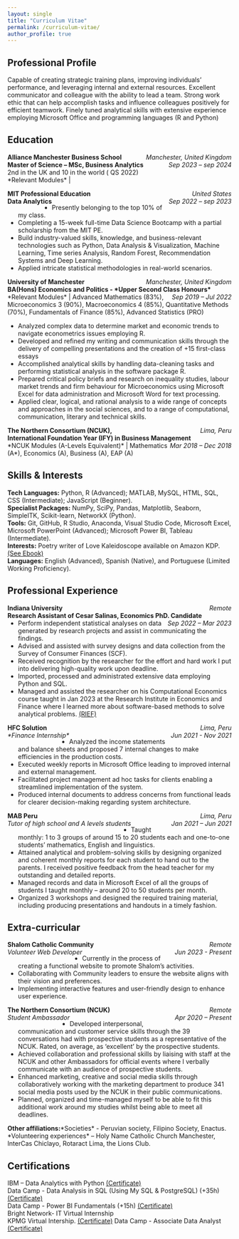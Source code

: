 ```yaml
---
layout: single
title: "Curriculum Vitae"
permalink: /curriculum-vitae/
author_profile: true
---
```


## Professional Profile
Capable of creating strategic training plans, improving individuals’ performance, and leveraging internal and external resources. Excellent communicator and colleague with the ability to lead a team. Strong work ethic that can help accomplish tasks and influence colleagues positively for efficient teamwork. Finely tuned analytical skills with extensive experience employing Microsoft Office and programming languages (R and Python)

## Education 
<p> 
  <span style="float:left;font-weight:bold;"> Alliance Manchester Business School </span> <span style="float:right;font-style:italic;"> Manchester, United Kingdom </span> <br>  
  <span style="float:left;font-weight:bold;"> Master of Science – MSc, Business Analytics </span> <span style="float:right;font-style:italic;"> Sep 2023 – sep 2024 </span>
  <br>
  2nd in the UK and 10 in the world ( QS 2022) <br>
  *Relevant Modules* |  
</p>


<p> 
  <span style="float:left;font-weight:bold;"> MIT Professional Education </span> <span style="float:right;font-style:italic;"> United States </span> <br>  
  <span style="float:left;font-weight:bold;"> Data Analytics </span> <span style="float:right;font-style:italic;"> Sep 2022 – sep 2023 </span> </p>
  
  * Presently belonging to the top 10% of my class. <br>
  * Completing a 15-week full-time Data Science Bootcamp with a partial scholarship from the MIT PE.  <br>
  * Build industry-valued skills, knowledge, and business-relevant technologies such as Python, Data Analysis & Visualization, Machine Learning, Time series Analysis, Random Forest, Recommendation Systems and Deep Learning.  <br>
  * Applied intricate statistical methodologies in real-world scenarios.  <br>


<p> 
  <span style="float:left;font-weight:bold;"> University of Manchester </span> <span style="float:right;font-style:italic;"> Manchester, United Kingdom </span> <br>  
  <span style="float:left;font-weight:bold;"> BA(Hons) Economics and Politics - *Upper Second Class Honours* </span> <span style="float:right;font-style:italic;"> Sep 2019 – Jul 2022 </span> <br>
*Relevant Modules* | Advanced Mathematics (83%), Microeconomics 3 (90%), Macroeconomics 4 (85%), Quantitative Methods (70%), Fundamentals of Finance (85%), Advanced Statistics (PRO) <br>
</p>

* Analyzed complex data to determine market and economic trends to navigate econometrics issues employing R.
* Developed and refined my writing and communication skills through the delivery of compelling presentations and the creation of +15 first-class essays
* Accomplished analytical skills by handling data-cleaning tasks and performing statistical analysis in the software package R.
* Prepared critical policy briefs and research on inequality studies, labour market trends and firm behaviour for Microeconomics using Microsoft Excel
for data administration and Microsoft Word for text processing.
* Applied clear, logical, and rational analysis to a wide range of concepts and approaches in the social sciences, and to a range of computational,
communication, literary and technical skills. 

<p> 
  <span style="float:left;font-weight:bold;"> The Northern Consortium (NCUK),  </span> <span style="float:right;font-style:italic;"> Lima, Peru </span> <br>  
  <span style="float:left;font-weight:bold;"> International Foundation Year (IFY) in Business Management </span> <span style="float:right;font-style:italic;"> Mar 2018 – Dec 2018 </span> <br>
*NCUK Modules (A-Levels Equivalent)* | Mathematics (A*), Economics (A), Business (A), EAP (A) <br>
</p>


## Skills & Interests  
**Tech Languages:** Python, R (Advanced); MATLAB, MySQL, HTML, SQL, CSS (Intermediate); JavaScript  (Beginner). <br>
**Specialist Packages:** NumPy, SciPy, Pandas, Matplotlib, Seaborn, SimpleITK, Scikit-learn, NetworkX (Python). <br>
**Tools:** Git, GitHub, R Studio, Anaconda, Visual Studio Code, Microsoft Excel, Microsoft PowerPoint  (Advanced); Microsoft Power BI, Tableau (Intermediate). <br>
**Interests:** Poetry writer of Love Kaleidoscope available on Amazon KDP. [(See Ebook)](https://www.amazon.co.uk/Love-Kaleidoscope-artistic-journey-sprectrum-ebook/dp/B0CDSW7L31/ref=sr_1_1?crid=3KJ0CE38ZV3IG&keywords=love+kaleidoscope&qid=1692387005&s=digital-text&sprefix=%2Cdigital-text%2C93&sr=1-1) <br>
**Languages:** English (Advanced), Spanish (Native), and Portuguese (Limited Working Proficiency).


## Professional Experience 
<p> 
  <span style="float:left;font-weight:bold;"> Indiana University </span> <span style="float:right;font-style:italic;"> Remote </span> <br>  
  <span style="float:left;font-weight:bold;"> Research Assistant of Cesar Salinas, Economics PhD. Candidate </span> <span style="float:right;font-style:italic;"> Sep 2022 – Mar 2023 </span> </p>
  
* Perform independent statistical analyses on data generated by research projects and assist in communicating the findings.
* Advised and assisted with survey designs and data collection from the Survey of Consumer Finances (SCF). <br>
* Received recognition by the researcher for the effort and hard work I put into delivering high-quality work upon deadline. <br>
* Imported, processed and administrated extensive data employing Python and SQL. <br>
* Managed and assisted the researcher on his Computational Economics course taught in Jan 2023 at the Research Institute in Economics and Finance where I learned more about software-based methods to solve analytical problems. [(RIEF)](https://ri-ef.com/summer-school-in-economics-and-finance-2023/) <br>

<p> 
  <span style="float:left;font-weight:bold;"> HFC Solution </span> <span style="float:right;font-style:italic;"> Lima, Peru </span> <br>  
  <span style="float:left;font-style:italic;"> *Finance Internship* </span> <span style="float:right;font-style:italic;"> Jun 2021 - Nov 2021 </span> 
</p>

* Analyzed the income statements and balance sheets and proposed 7 internal changes to make efficiencies in the production costs. 
* Executed weekly reports in Microsoft Office leading to improved internal and external management.
* Facilitated project management ad hoc tasks for clients enabling a streamlined implementation of the system. 
* Produced internal documents to address concerns from functional leads for clearer decision-making regarding system architecture.


<p> 
  <span style="float:left;font-weight:bold;"> MAB Peru </span> <span style="float:right;font-style:italic;"> Lima, Peru </span> <br>  
  <span style="float:left;font-style:italic;"> Tutor of high school and A levels students </span> <span style="float:right;font-style:italic;"> Jan 2021 – Jun 2021 </span> 
</p>

* Taught monthly: 1 to 3 groups of around 15 to 20 students each and one-to-one students’ mathematics, English and linguistics.
* Attained analytical and problem-solving skills by designing organized and coherent monthly reports for each student to hand out to the parents. I
received positive feedback from the head teacher for my outstanding and detailed reports. 
* Managed records and data in Microsoft Excel of all the groups of students I taught monthly – around 20 to 50 students per month. 
* Organized 3 workshops and designed the required training material, including producing presentations and handouts in a timely fashion.


## Extra-curricular

<p> 
  <span style="float:left;font-weight:bold;"> Shalom Catholic Community </span> <span style="float:right;font-style:italic;"> Remote </span> <br>  
  <span style="float:left;font-style:italic;"> Volunteer Web Developer </span> <span style="float:right;font-style:italic;"> Jun 2023 - Present </span>
</p>

* Currently in the process of creating a functional website to promote Shalom’s activities.
* Collaborating with Community leaders to ensure the website aligns with their vision and preferences.
* Implementing interactive features and user-friendly design to enhance user experience.


<p> 
  <span style="float:left;font-weight:bold;"> The Northern Consortium (NCUK) </span> <span style="float:right;font-style:italic;"> Remote </span> <br>  
  <span style="float:left;font-style:italic;"> Student Ambassador  </span> <span style="float:right;font-style:italic;"> Apr 2020 – Present </span>
</p>

* Developed interpersonal, communication and customer service skills through the 39 conversations had with prospective students as a representative of
the NCUK. Rated, on average, as ‘excellent’ by the prospective students.
* Achieved collaboration and professional skills by liaising with staff at the NCUK and other Ambassadors for official events where I verbally communicate with an audience of prospective students.
* Enhanced marketing, creative and social media skills through collaboratively working with the marketing department to produce 341 social media
posts used by the NCUK in their public communications.
* Planned, organized and time-managed myself to be able to fit this additional work around my studies whilst being able to meet all deadlines.


<p> 
  <span style="float:left;font-weight:bold;"> Other affiliations: </span> 
</p>
*Societies* - Peruvian society, Filipino Society, Enactus. <br>
*Volunteering experiences* – Holy Name Catholic Church Manchester,  InterCas  Chiclayo, Rotaract Lima, the Lions Club. <br>

## Certifications
IBM – Data Analytics with Python [(Certificate)](https://www.coursera.org/account/accomplishments/certificate/EEA3NEFSVYK6) <br>
Data Camp - Data Analysis in SQL (Using My SQL & PostgreSQL) (+35h) [(Certificate)](https://www.datacamp.com/statement-of-accomplishment/track/b52ab2494c44a1dfae1f963b250267d7f4e0c78e?raw=1) <br>
Data Camp - Power BI Fundamentals (+15h)  [(Certificate)](https://www.datacamp.com/statement-of-accomplishment/track/12d8b6f8a31edfd1b90bdf15bfa02c1086f7914f) <br>
Bright Network- IT Virtual Internship  <br>
KPMG Virtual Intership. [(Certificate)](https://forage-uploads-prod.s3.amazonaws.com/completion-certificates/KPMG%20AU/m7W4GMqeT3bh9Nb2c_KPMG%20AU_fHxSfigvAMp3fQ6Kh_1692723648433_completion_certificate.pdf)
Data Camp - Associate Data Analyst [(Certificate)](https://www.datacamp.com/certificate/DAA0012489053946)




